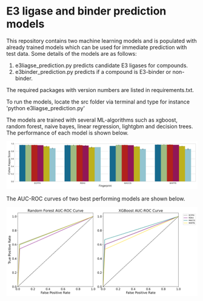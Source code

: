# E3 ligase and binder prediction models

This repository contains two machine learning models and is populated with already trained models which can be used for immediate prediction with test data. Some details of the models are as follows: 

1. e3liagse_prediction.py predicts candidate E3 ligases for compounds.
2. e3binder_prediction.py predicts if a compound is E3-binder or non-binder.

The required packages with version numbers are listed in requirements.txt. 

To run the models, locate the src folder via terminal and type for instance 'python e3liagse_prediction.py'

The models are trained with several ML-algorithms such as xgboost, random forest, naive bayes, linear regression, lightgbm and decision trees. The performance of each model is shown below.

![Model Performance for different ML-algorithms](model_performance.png)

The AUC-ROC curves of two best performing models are shown below.

![AUC-ROC curve](auc_roc_curve.png)


